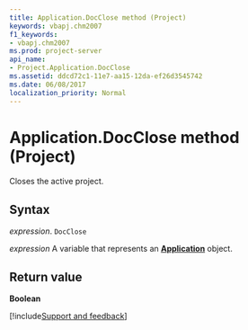 ```yaml
---
title: Application.DocClose method (Project)
keywords: vbapj.chm2007
f1_keywords:
- vbapj.chm2007
ms.prod: project-server
api_name:
- Project.Application.DocClose
ms.assetid: ddcd72c1-11e7-aa15-12da-ef26d3545742
ms.date: 06/08/2017
localization_priority: Normal
---
```



# Application.DocClose method (Project)

Closes the active project.


## Syntax

_expression_. `DocClose`

_expression_ A variable that represents an **[Application](Project.Application.md)** object.


## Return value

 **Boolean**

[!include[Support and feedback](~/includes/feedback-boilerplate.md)]